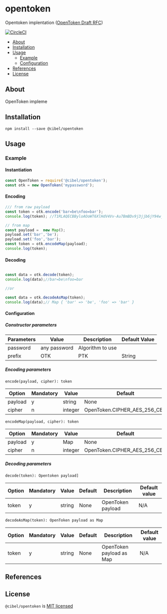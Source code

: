 # opentoken
Opentoken implentation (<a href="https://tools.ietf.org/html/draft-smith-opentoken-02" target="_blank">OpenToken Draft RFC</a>)

[![CircleCI](https://circleci.com/gh/xarenard/opentoken/tree/master.svg?style=svg)](https://circleci.com/gh/xarenard/opentoken/tree/master)

- [About](#about)
- [Installation](#installation)
- [Usage](#usage)
    - [Example](#example)
    - [Configuration](#configuration)
- [References](#references)
- [License](#license)
<a name="about"></a>
## About

OpenToken impleme
<a name="installation"></a>
## Installation
```
npm install --save @cibel/opentoken
```

<a name="usage"></a>
## Usage

<a name="example"></a>
### Example

#### Instantiation
```js
const OpenToken = require('@cibel/opentoken');
const otk = new OpenToken('mypassword');
```
#### Encoding
```js
/// from raw payload
const token = otk.encode('bar=be\nfoo=bar');
console.log(token); //T1RLAQECBByloAOoWT6XlHdV4Vv-Au7BmBDv9j3jjb6jY94w_2uBIedzAAAgsPNMulP3-r07X-S8a3_u9d5EZIvCK_9ujvvEnYk3MSM*

// from map
const payload =  new Map();
payload.set('bar','be');
payload.set('foo','bar');
const token = otk.encodeMap(payload);
console.log(token);
```
#### Decoding
```js

const data = otk.decode(token);
console.log(data);//bar=be\nfoo=bar

//or

const data = otk.decodeAsMap(token);
console.log(data);// Map { 'bar' => 'be', 'foo' => 'bar' }

```

<a name="configuration"></a>
#### Configuration

##### Constructor parameters


| Parameters    |  Value              | Description           |Default Value    |
| ------------ | ---------------------- | ----------------------- | ----------- 
| password   | any password       |  Algorithm to use     |       |
| prefix  | OTK |PTK             | String                  |OTK          |


##### Encoding parameters

`encode(payload, cipher): token`

| Option    | Mandatory | Value                   |  Default |   Description                            | Default value         |
|------------|-----------|---------------------------|-------|---------------------------------|-----------------|
|payload      | y         |string                | None |  Raw Opentoken payload                   | N/A             |
|cipher       | n         |integer                | OpenToken.CIPHER_AES_256_CBC |OpenToken.CIPHER_AES_256_CBC | OpenToken.CIPHER_AES_128_CBC | OpenToken.CIPHER_DES_256_CBC  | OpenToken.CIPHER_DES_TRIPLE_168_CBC                     | N/A             |

`encodeMap(payload, cipher): token`

| Option    | Mandatory | Value                   |  Default |   Description                            | Default value         |
|------------|-----------|---------------------------|-------|---------------------------------|-----------------|
|payload      | y         |Map                | None |  Key value map                  | N/A             |
|cipher       | n         |integer                | OpenToken.CIPHER_AES_256_CBC |OpenToken.CIPHER_AES_256_CBC | OpenToken.CIPHER_AES_128_CBC | OpenToken.CIPHER_DES_256_CBC  | OpenToken.CIPHER_DES_TRIPLE_168_CBC                     | N/A             |

##### Decoding parameters
`decode(token): Opentoken payload]`

| Option    | Mandatory | Value                   |  Default |   Description                            | Default value         |
|------------|-----------|---------------------------|-------|---------------------------------|-----------------|
|token      | y         |string                 | None |  OpenToken payload    | N/A             |


`decodeAsMap(token): OpenToken payload as Map`

| Option    | Mandatory | Value                   |  Default |   Description                            | Default value         |
|------------|-----------|---------------------------|-------|---------------------------------|-----------------|
|token      | y         |string                 | None |  OpenToken payload as Map       | N/A             |

       
<a name="references"></a>
## References
<a name="license"></a>
## License
`@cibel/opentoken` is [MIT licensed](./LICENSE)